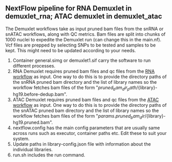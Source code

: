 ## NextFlow pipeline for RNA Demuxlet in demuxlet_rna; ATAC demuxlet in demuxlet_atac

The Demuxlet workflows take as input pruned bam files from the snRNA or snATAC workflows, along with QC metrics. Bam files are split into chunks of 1000 nuclei to expedite the Demuxlet run (can change this in the main.nf). Vcf files are prepped by selecting SNPs to be tested and samples to be kept. This might need to be updated according to your needs.  
1. Container general.simg or demuxlet1.sif carry the software to run different processes.
2. RNA Demuxlet requires pruned bam files and qc files from the [RNA workflow](https://github.com/porchard/snRNAseq-NextFlow)  as input. One way to do this is to provide the directory paths of the snRNA pruned bam directory and the list of library names so the workflow fetches bam files of the form "${pruned_bam_dir_path}/${library}-hg19.before-dedup.bam".  
3. ATAC Demuxlet requires pruned bam files and qc files from the [ATAC workflow](https://github.com/porchard/snATACseq-NextFlow) as input. One way to do this is to provide the directory paths of the snATAC pruned bam directory and the list of library names so the workflow fetches bam files of the form "${params.pruned_bam_dir}/${library}-hg19.pruned.bam".
4. nextflow.config has the main config parameters that are usually same across runs such as executor, container paths etc. Edit these to suit your system.
5. Update paths in library-config.json file with information about the individual libraries. 
6. run.sh includes the run command.
